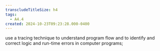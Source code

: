 ```yaml
---
transcludeTitleSize: h4
tags:
  - A4.4
created: 2024-10-23T09:23:28.000-0400
---
```

use a tracing technique to understand program flow and to identify and correct logic and run-time errors in computer programs;